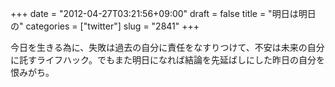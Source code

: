 +++
date = "2012-04-27T03:21:56+09:00"
draft = false
title = "明日は明日の"
categories = ["twitter"]
slug = "2841"
+++

今日を生きる為に、失敗は過去の自分に責任をなすりつけて、不安は未来の自分に託すライフハック。でもまた明日になれば結論を先延ばしにした昨日の自分を恨みがち。
